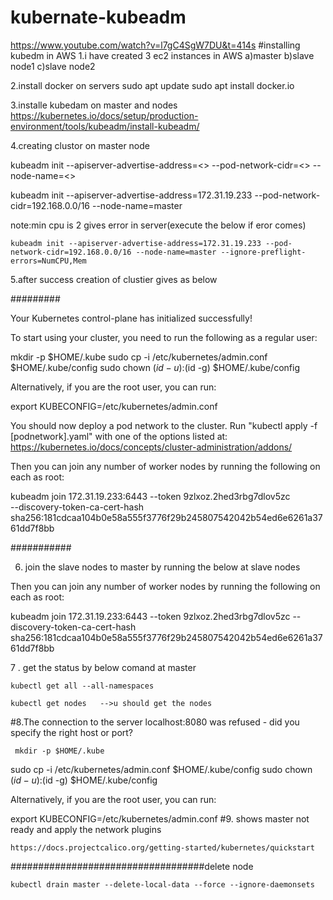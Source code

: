 # kubernate-kubeadm
https://www.youtube.com/watch?v=l7gC4SgW7DU&t=414s
#installing kubedm  in AWS
1.i have created 3 ec2 instances in AWS
   a)master 
   b)slave   node1
   c)slave node2

2.install docker  on servers 
   sudo apt  update
   sudo apt  install docker.io
   
3.installe kubedam on master and nodes   
https://kubernetes.io/docs/setup/production-environment/tools/kubeadm/install-kubeadm/

4.creating clustor on master node

 kubeadm init --apiserver-advertise-address=<<private ip address of server>> --pod-network-cidr=<<network range>> --node-name=<<node name>>
   
   kubeadm init --apiserver-advertise-address=172.31.19.233 --pod-network-cidr=192.168.0.0/16 --node-name=master
   
  note:min cpu is 2 gives error in server(execute the below if eror comes)
   
    kubeadm init --apiserver-advertise-address=172.31.19.233 --pod-network-cidr=192.168.0.0/16 --node-name=master --ignore-preflight-errors=NumCPU,Mem

   
   5.after success creation of clustier gives as below  
   
   #########
   
   Your Kubernetes control-plane has initialized successfully!

To start using your cluster, you need to run the following as a regular user:

  mkdir -p $HOME/.kube
  sudo cp -i /etc/kubernetes/admin.conf $HOME/.kube/config
  sudo chown $(id -u):$(id -g) $HOME/.kube/config

Alternatively, if you are the root user, you can run:

  export KUBECONFIG=/etc/kubernetes/admin.conf

You should now deploy a pod network to the cluster.
Run "kubectl apply -f [podnetwork].yaml" with one of the options listed at:
  https://kubernetes.io/docs/concepts/cluster-administration/addons/

Then you can join any number of worker nodes by running the following on each as root:

kubeadm join 172.31.19.233:6443 --token 9zlxoz.2hed3rbg7dlov5zc \
	--discovery-token-ca-cert-hash sha256:181cdcaa104b0e58a555f3776f29b245807542042b54ed6e6261a3761dd7f8bb 
   
   ###########
   
 6. join the slave nodes to master by running the below at slave nodes
   
   Then you can join any number of worker nodes by running the following on each as root:

 kubeadm join 172.31.19.233:6443 --token 9zlxoz.2hed3rbg7dlov5zc --discovery-token-ca-cert-hash sha256:181cdcaa104b0e58a555f3776f29b245807542042b54ed6e6261a3761dd7f8bb
   
   
 7 . get the status by below comand at master
	
	kubectl get all --all-namespaces
	
	kubectl get nodes   -->u should get the nodes

#8.The connection to the server localhost:8080 was refused - did you specify the right host or port?

	
	 mkdir -p $HOME/.kube
  sudo cp -i /etc/kubernetes/admin.conf $HOME/.kube/config
  sudo chown $(id -u):$(id -g) $HOME/.kube/config

Alternatively, if you are the root user, you can run:

  export KUBECONFIG=/etc/kubernetes/admin.conf
#9. shows master not ready  and apply the network plugins
	
	https://docs.projectcalico.org/getting-started/kubernetes/quickstart

	
###################################delete node
	
	kubectl drain master --delete-local-data --force --ignore-daemonsets
	
	
